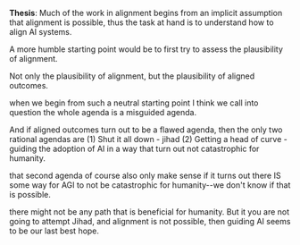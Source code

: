 
**Thesis**: Much of the work in alignment begins from an implicit assumption that alignment is possible, thus the task at hand is to understand how to align AI systems.  

A more humble starting point would be to first try to assess the plausibility of alignment.

Not only the plausibility of alignment, but the plausibility of aligned outcomes.


when we begin from such a neutral starting point I think we call into question the whole agenda is a misguided agenda.



And if aligned outcomes turn out to be a flawed agenda, then the only two rational agendas are 
(1) Shut it all down - jihad
(2) Getting a head of curve - guiding the adoption of AI in a way that turn out not catastrophic for humanity.

that second agenda of course also only make sense if it turns out there IS some way for AGI to not be catastrophic for humanity--we don't know if that is possible.

there might not be any path that is beneficial for humanity.  But it you are not going to attempt Jihad, and alignment is not possible, then guiding AI seems to be our last best hope.


